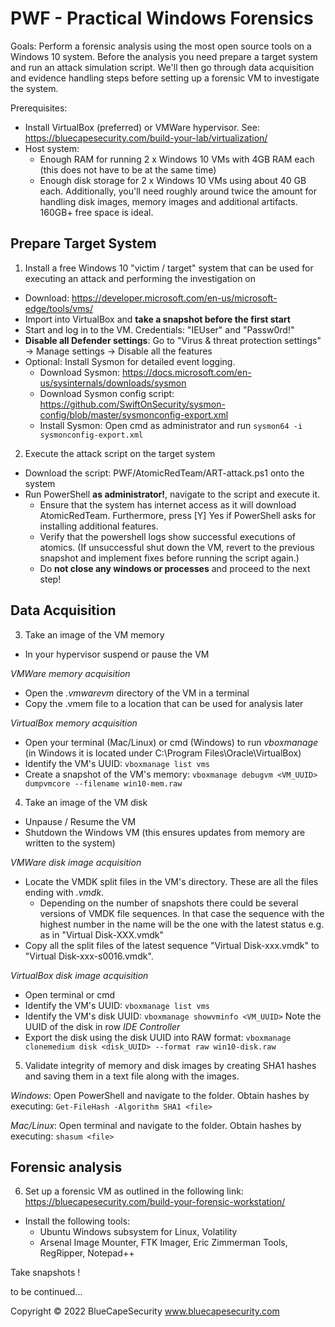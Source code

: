 # PWF - Practical Windows Forensics

Goals: Perform a forensic analysis using the most open source tools on a Windows 10 system. Before the analysis you need prepare a target system and run an attack simulation script. We'll then go through data acquisition and evidence handling steps before setting up a forensic VM to investigate the system. 

Prerequisites:
  * Install VirtualBox (preferred) or VMWare hypervisor. See: https://bluecapesecurity.com/build-your-lab/virtualization/
  * Host system: 
      * Enough RAM for running 2 x Windows 10 VMs with 4GB RAM each (this does not have to be at the same time)
      * Enough disk storage for 2 x Windows 10 VMs using about 40 GB each. Additionally, you'll need roughly around twice the amount for handling disk images, memory images and additional artifacts. 160GB+ free space is ideal. 

## Prepare Target System
1) Install a free Windows 10 "victim / target" system that can be used for executing an attack and performing the investigation on
* Download: https://developer.microsoft.com/en-us/microsoft-edge/tools/vms/
* Import into VirtualBox and **take a snapshot before the first start**
* Start and log in to the VM. Credentials: "IEUser" and "Passw0rd!"
* **Disable all Defender settings**: Go to "Virus & threat protection settings" -> Manage settings -> Disable all the features
* Optional: Install Sysmon for detailed event logging.
    * Download Sysmon: https://docs.microsoft.com/en-us/sysinternals/downloads/sysmon
    * Download Sysmon config script: https://github.com/SwiftOnSecurity/sysmon-config/blob/master/sysmonconfig-export.xml
    * Install Sysmon: Open cmd as administrator and run `sysmon64 -i sysmonconfig-export.xml`

2) Execute the attack script on the target system
* Download the script: PWF/AtomicRedTeam/ART-attack.ps1 onto the system
* Run PowerShell **as administrator!**, navigate to the script and execute it. 
    * Ensure that the system has internet access as it will download AtomicRedTeam. Furthermore, press [Y] Yes if PowerShell asks for installing additional features.
    * Verify that the powershell logs show successful executions of atomics. (If unsuccessful shut down the VM, revert to the previous snapshot and implement fixes before running the script again.)
    * Do **not close any windows or processes** and proceed to the next step!

## Data Acquisition 
3) Take an image of the VM memory
* In your hypervisor suspend or pause the VM

*VMWare memory acquisition*
  - Open the *.vmwarevm* directory of the VM in a terminal
  - Copy the .vmem file to a location that can be used for analysis later

*VirtualBox memory acquisition*
* Open your terminal (Mac/Linux) or cmd (Windows) to run *vboxmanage* (in Windows it is located under C:\Program Files\Oracle\VirtualBox)
* Identify the VM's UUID: `vboxmanage list vms`
* Create a snapshot of the VM's memory: `vboxmanage debugvm <VM_UUID> dumpvmcore --filename win10-mem.raw`
  
4) Take an image of the VM disk
* Unpause / Resume the VM
* Shutdown the Windows VM (this ensures updates from memory are written to the  system)

*VMWare disk image acquisition* 
* Locate the VMDK split files in the VM's directory. These are all the files ending with *.vmdk*.
    * Depending on the number of snapshots there could be several versions of VMDK file sequences. In that case the sequence with the highest number in the name will be the one with the latest status e.g. as in "Virtual Disk-XXX.vmdk"
* Copy all the split files of the latest sequence "Virtual Disk-xxx.vmdk" to "Virtual Disk-xxx-s0016.vmdk". 
  
*VirtualBox disk image acquisition*
* Open terminal or cmd
* Identify the VM's UUID: `vboxmanage list vms`
* Identify the VM's disk UUID: `vboxmanage showvminfo <VM_UUID>` Note the UUID of the disk in row *IDE Controller*
* Export the disk using the disk UUID into RAW format: `vboxmanage clonemedium disk <disk_UUID> --format raw win10-disk.raw`
  
5) Validate integrity of memory and disk images by creating SHA1 hashes and saving them in a text file along with the images.
  
*Windows*: Open PowerShell and navigate to the folder. Obtain hashes by executing: `Get-FileHash -Algorithm SHA1 <file>`
 
*Mac/Linux*: Open terminal and navigate to the folder. Obtain hashes by executing: `shasum <file>`
  
## Forensic analysis
6) Set up a forensic VM as outlined in the following link: https://bluecapesecurity.com/build-your-forensic-workstation/
* Install the following tools: 
    * Ubuntu Windows subsystem for Linux, Volatility
    * Arsenal Image Mounter, FTK Imager, Eric Zimmerman Tools, RegRipper, Notepad++
  
Take snapshots !
  
to be continued...
  
  
  
Copyright © 2022 BlueCapeSecurity
www.bluecapesecurity.com
  
